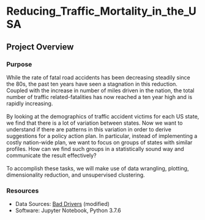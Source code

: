 # Reducing_Traffic_Mortality_in_the_USA

## Project Overview

### Purpose
While the rate of fatal road accidents has been decreasing steadily since the 80s, the past ten years have seen a stagnation in this reduction. Coupled with the increase in number of miles driven in the nation, the total number of traffic related-fatalities has now reached a ten year high and is rapidly increasing.
<br>
<br>
By looking at the demographics of traffic accident victims for each US state, we find that there is a lot of variation between states. Now we want to understand if there are patterns in this variation in order to derive suggestions for a policy action plan. In particular, instead of implementing a costly nation-wide plan, we want to focus on groups of states with similar profiles. How can we find such groups in a statistically sound way and communicate the result effectively?
<br>
<br>
To accomplish these tasks, we will make use of data wrangling, plotting, dimensionality reduction, and unsupervised clustering.

### Resources
- Data Sources: [Bad Drivers](https://github.com/fivethirtyeight/data/blob/master/bad-drivers/bad-drivers.csv) (modified)
- Software: Jupyter Notebook, Python 3.7.6
